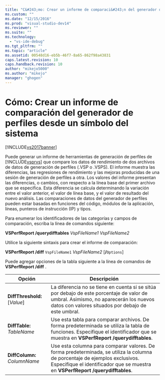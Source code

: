 ```yaml
---
title: "C&#243;mo: Crear un informe de comparaci&#243;n del generador de perfiles desde un s&#237;mbolo del sistema | Microsoft Docs"
ms.custom: ""
ms.date: "12/15/2016"
ms.prod: "visual-studio-dev14"
ms.reviewer: ""
ms.suite: ""
ms.technology: 
  - "vs-ide-debug"
ms.tgt_pltfrm: ""
ms.topic: "article"
ms.assetid: 00548d16-eb5b-46f7-8a65-862f98a43831
caps.latest.revision: 10
caps.handback.revision: 10
author: "mikejo5000"
ms.author: "mikejo"
manager: "ghogen"
---
```

# C&#243;mo: Crear un informe de comparaci&#243;n del generador de perfiles desde un s&#237;mbolo del sistema
[!INCLUDE[vs2017banner](../code-quality/includes/vs2017banner.md)]

Puede generar un informe de herramientas de generación de perfiles de [!INCLUDE[vsprvs](../code-quality/includes/vsprvs_md.md)] que compare los datos de rendimiento de dos archivos de datos de generación de perfiles \(.VSP o .VSPS\).  El informe muestra las diferencias, las regresiones de rendimiento y las mejoras producidas de una sesión de generación de perfiles a otra.  Los valores del informe presentan las diferencias, o cambios, con respecto a la línea base del primer archivo que se especifica.  Esta diferencia se calcula determinando la variación entre el valor anterior, el valor de línea base, y el valor de resultado del nuevo análisis.  Las comparaciones de datos del generador de perfiles pueden estar basadas en funciones del código, módulos de la aplicación, líneas, punteros de instrucción \(IP\) y tipos.  
  
 Para enumerar los identificadores de las categorías y campos de comparación, escriba la línea de comandos siguiente:  
  
 **VSPerfReport \/querydifftables**  *VspFileName1* *VspFileName2*  
  
 Utilice la siguiente sintaxis para crear el informe de comparación:  
  
 **VSPerfReport \/diff**  `VspFileName1` *VspFileName2* \[**\/**`Options`\]  
  
 Puede agregar opciones de la tabla siguiente a la línea de comandos de **VSPerfReport \/diff** .  
  
|Opción|Descripción|  
|------------|-----------------|  
|**DiffThreshold:**\[*Value*\]|La diferencia no se tiene en cuenta si se sitúa por debajo de este porcentaje de valor de umbral.  Asimismo, no aparecerán los nuevos datos con valores situados por debajo de este umbral.|  
|**DiffTable:** *TableName*|Use esta tabla para comparar archivos.  De forma predeterminada se utiliza la tabla de funciones.  Especifique el identificador que se muestra en **VSPerfReport \/querydifftables**.|  
|**DiffColumn:** *ColumnName*|Use esta columna para comparar valores.  De forma predeterminada, se utiliza la columna de porcentaje de ejemplos exclusivos.  Especifique el identificador que se muestra en **VSPerfReport \/querydifftables**.|